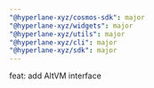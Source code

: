 ```yaml
---
"@hyperlane-xyz/cosmos-sdk": major
"@hyperlane-xyz/widgets": major
"@hyperlane-xyz/utils": major
"@hyperlane-xyz/cli": major
"@hyperlane-xyz/sdk": major
---
```


feat: add AltVM interface
